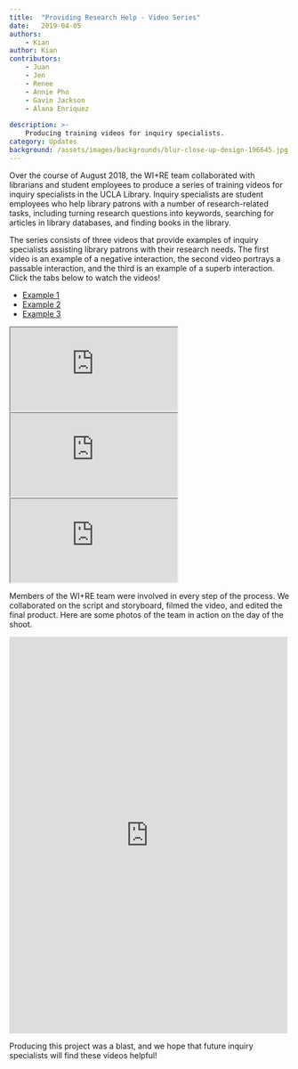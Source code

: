 ```yaml
---
title:  "Providing Research Help - Video Series"
date:   2019-04-05
authors:
    - Kian
author: Kian
contributors:
    - Juan
    - Jen
    - Renee
    - Annie Pho
    - Gavin Jackson
    - Alana Enriquez
    
description: >-
    Producing training videos for inquiry specialists.
category: Updates
background: /assets/images/backgrounds/blur-close-up-design-196645.jpg
---
```


Over the course of August 2018, the WI+RE team collaborated with librarians and student employees to produce a series of training videos for inquiry specialists in the UCLA Library. Inquiry specialists are student employees who help library patrons with a number of research-related tasks, including turning research questions into keywords, searching for articles in library databases, and finding books in the library.

The series consists of three videos that provide examples of inquiry specialists assisting library patrons with their research needs. The first video is an example of a negative interaction, the second video portrays a passable interaction, and the third is an example of a superb interaction. Click the tabs below to watch the videos!

<div class="card">
  <!-- header with navigation tabs -->
  <div class="card-header">
    <ul class="nav nav-tabs card-header-tabs">
      <li class="nav-item">
        <a class="nav-link active" id="one-tab" data-toggle="tab" href="#one" role="tab" aria-controls="one" aria-selected="true">Example 1</a>
      </li>
      <li class="nav-item">
        <a class="nav-link" id="two-tab" data-toggle="tab" href="#two" role="tab" aria-controls="two" aria-selected="false">Example 2</a>
      </li>
      <li class="nav-item">
        <a class="nav-link" id="three-tab" data-toggle="tab" href="#three" role="tab" aria-controls="three" aria-selected="false">Example 3</a>
      </li>
    </ul>
  </div>
  <!-- card body with tab content -->
  <div class="card-body">
    <div class="tab-content" id="myTabContent">
    <div class="tab-pane fade show active" id="one" role="tabpanel" aria-labelledby="one-tab">
      <div class="embed-responsive embed-responsive-16by9">
        <iframe class="embed-responsive-item" src="https://www.youtube.com/embed/lCbah9EJ4vc" allowfullscreen></iframe>
      </div>
    </div>
  <div class="tab-pane fade" id="two" role="tabpanel" aria-labelledby="two-tab">
      <div class="embed-responsive embed-responsive-16by9">
        <iframe class="embed-responsive-item" src="https://www.youtube.com/embed/yXNTZYFRKcc" allowfullscreen></iframe>
      </div>
    </div>
  <div class="tab-pane fade" id="three" role="tabpanel" aria-labelledby="three-tab"><div class="embed-responsive embed-responsive-16by9">
        <iframe class="embed-responsive-item" src="https://www.youtube.com/embed/mtaIGROpeuU" allowfullscreen></iframe>
      </div>
      </div>
  </div>
</div>
</div>
<!-- -->
    
Members of the WI+RE team were involved in every step of the process. We collaborated on the script and storyboard, filmed the video, and edited the final product. Here are some photos of the team in action on the day of the shoot.

<div class="text-center">
    <iframe src="https://www.facebook.com/plugins/post.php?href=https%3A%2F%2Fwww.facebook.com%2FWIREbruin%2Fposts%2F2109597252700591&width=500" width="500" height="713" style="border:none;overflow:hidden" scrolling="no" frameborder="0" allowTransparency="true" allow="encrypted-media"></iframe>
</div>

Producing this project was a blast, and we hope that future inquiry specialists will find these videos helpful!
